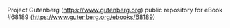 Project Gutenberg (https://www.gutenberg.org) public repository for
eBook #68189 (https://www.gutenberg.org/ebooks/68189)
